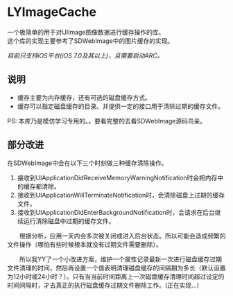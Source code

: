 # LYImageCache
一个极简单的用于对UIImage图像数据进行缓存操作的库。   
这个库的实现主要参考了SDWebImage中的图片缓存的实现。  
 
*目前只支持iOS平台(iOS 7.0及其以上)，且需要启动ARC。*

## 说明   
* 缓存主要为内存缓存，还有可选的磁盘缓存方式。
* 缓存可以指定磁盘缓存的目录。并提供一定的接口用于清除过期的缓存文件。

PS: 本库乃是模仿学习专用的。。要看完整的去看SDWebImage源码鸟亲。

## 部分改进
在SDWebImage中会在以下三个时刻做三种缓存清除操作。

1. 接收到UIApplicationDidReceiveMemoryWarningNotification时会把内存中的缓存都清除。   
2. 接收到UIApplicationWillTerminateNotification时，会清除磁盘上过期的缓存文件。   
3. 接收到UIApplicationDidEnterBackgroundNotification时，会请求在后台继续运行清除磁盘中过期的缓存文件。   

&emsp;&emsp;根据分析，应用一天内会多次被关闭或进入后台状态。所以可能会造成频繁的文件操作（哪怕有些时候根本就没有过期文件需要删除）。

&emsp;&emsp;所以我YY了一个小改进方案，维护一个属性记录最新一次进行磁盘缓存过期文件清理的时间，然后再设置一个值表明清理磁盘缓存的间隔期为多长（默认设置为12小时或24小时？）。只有当当前时间距离上一次磁盘缓存清理时间超过设定的时间间隔时，才去真正的执行磁盘缓存过期文件删除工作。(正在实现...)